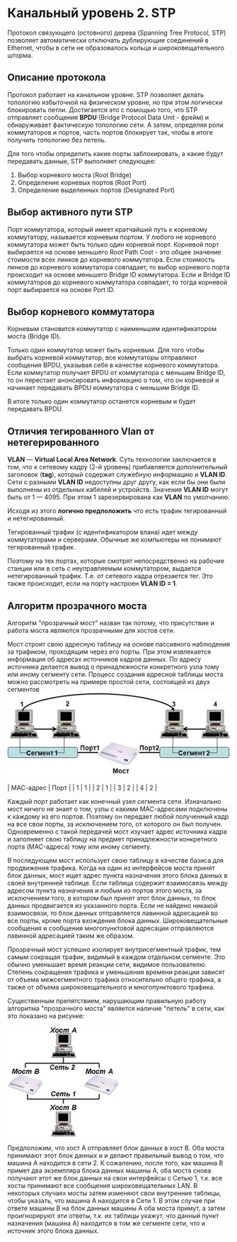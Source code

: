 # Канальный уровень 2. STP

Протокол связующего (остовного) дерева (Spanning Tree Protocol, STP) позволяет автоматически отключать дублирующие соединений в Ethernet, чтобы в сети не образовалось кольца и широковещательного шторма.

## Описание протокола 

Протокол работает на канальном уровне. STP позволяет делать топологию избыточной на физическом уровне, но при этом логически блокировать петли. Достигается это с помощью того, что STP отправляет сообщения **BPDU** (Bridge Protocol Data Unit - фрейм) и обнаруживает фактическую топологию сети. А затем, определяя роли коммутаторов и портов, часть портов блокирует так, чтобы в итоге получить топологию без петель.

Для того чтобы определить какие порты заблокировать, а какие будут передавать данные, STP выполняет следующее:

1. Выбор корневого моста (Root Bridge)
2. Определение корневых портов (Root Port)
3. Определение выделенных портов (Designated Port)

## Выбор активного пути STP

Порт коммутатора, который имеет кратчайший путь к корневому коммутатору, называется корневым портом. У любого не корневого коммутатора может быть только один корневой порт. Корневой порт выбирается на основе меньшего Root Path Cost - это общее значение стоимости всех линков до корневого коммутатора. Если стоимость линков до корневого коммутатора совпадает, то выбор корневого порта происходит на основе меньшего Bridge ID коммутатора. Если и Bridge ID коммутаторов до корневого коммутатора совпадает, то тогда корневой порт выбирается на основе Port ID.

## Выбор корневого коммутатора 

Корневым становится коммутатор с наименьшим идентификатором моста (Bridge ID).

Только один коммутатор может быть корневым. Для того чтобы выбрать корневой коммутатор, все коммутаторы отправляют сообщения BPDU, указывая себя в качестве корневого коммутатора. Если коммутатор получает BPDU от коммутатора с меньшим Bridge ID, то он перестает анонсировать информацию о том, что он корневой и начинает передавать BPDU коммутатора с меньшим Bridge ID.

В итоге только один коммутатор останется корневым и будет передавать BPDU.

## Отличия тегированного Vlan от нетегерированного

**VLAN** — **Virtual Local Area Network**. Суть технологии заключается в том, что к сетевому кадру (2-й уровень) прибавляется дополнительный заголовок (**tag**), который содержит служебную информацию и **VLAN ID**. Сети с разными **VLAN ID** недоступны друг другу, как если бы они были выполнены из отдельных кабелей и устройств. Значения **VLAN ID** могут быть от 1 — 4095. При этом 1 зарезервирована как **VLAN** по умолчанию.

Исходя из этого **логично предположить** что есть трафик тегированный и нетегированный. 



Тегированный трафик (с идентификатором влана) идет между коммутаторами и серверами. Обычные же компьютеры не понимают тегированный трафик. 

Поэтому на тех портах, которые смотрят непосредственно на рабочие станции или в сеть с неуправляемым коммутатором, выдается нетегированный трафик. Т.е. от сетевого кадра отрезается тег. Это также происходит, если на порту настроен **VLAN ID = 1**.

## Алгоритм прозрачного моста

Алгоритм "прозрачный мост" назван так потому, что присутствие и работа моста являются прозрачными для хостов сети.

Мост строит свою адресную таблицу на основе пассивного наблюдения за трафиком, проходящим через его порты. При этом извлекается информация об адресах источников кадров данных. По адресу источника делается вывод о принадлежности конкретного узла тому или иному сегменту сети. Процесс создания адресной таблицы моста можно рассмотреть на примере простой сети, состоящей из двух сегментов
![Простая сеть, состоящая из двух сегментов](set1.jpg)

| МАС-адрес | Порт |
| 1 | 1 |
| 2 | 1 |
| 3 | 2 |
| 4 | 2 |

Каждый порт работает как конечный узел сегмента сети. Изначально мост ничего не знает о том, узлы с какими MAC-адресами подключены к каждому из его портов. Поэтому он передает любой полученный кадр на все свои порты, за исключением того, от которого он был получен. Одновременно с такой передачей мост изучает адрес источника кадра и заполняет свою таблицу на предмет принадлежности конкретного порта (MAC-адреса) тому или иному сегменту.

В последующем мост использует свою таблицу в качестве базиса для продвижения трафика. Когда на один из интерфейсов моста принят блок данных, мост ищет адрес пункта назначения этого блока данных в своей внутренней таблице. Если таблица содержит взаимосвязь между адресом пункта назначения и любым из портов этого моста, за исключением того, в котором был принят этот блок данных, то блок данных продвигается из указанного порта. Если не найдено никакой взаимосвязи, то блок данных отправляется лавинной адресацией во все порты, кроме порта вхождения блока данных. Широковещательные сообщения и сообщения многопунктовой адресации отправляются лавинной адресацией таким же образом.

Прозрачный мост успешно изолирует внутрисегментный трафик, тем самым сокращая трафик, видимый в каждом отдельном сегменте. Это обычно уменьшает время реакции сети, видимое пользователю. Степень сокращения трафика и уменьшения времени реакции зависят от объема межсегментного трафика относительно общего трафика, а также от объема широковещательного и многопунктового трафика.

Существенным препятствием, нарушающим правильную работу алгоритма "прозрачного моста" является наличие "петель" в сети, как это показано на рисунке:

![Наличие "петель" в сети](set2.jpg)

Предположим, что хост А отправляет блок данных в хост В. Оба моста принимают этот блок данных и и делают правильный вывод о том, что машина А находится в сети 2. К сожалению, после того, как машина В примет два экземпляра блока данных машины А, оба моста снова получают этот же блок данных на свои интерфейсы с Сетью 1, т.к. все хосты принимают все сообщения широковещательных LAN. В некоторых случаях мосты затем изменяют свои внутренние таблицы, чтобы указать, что машина А находится в Сети 1. В этом случае при ответе машины В на блок данных машины А оба моста примут, а затем проигнорируют эти ответы, т.к. их таблицы укажут, что данный пункт назначения (машина А) находится в том же сегменте сети, что и источник этого блока данных.

